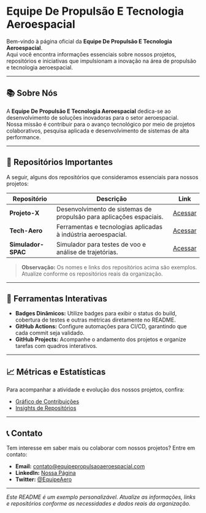 # Equipe De Propulsão E Tecnologia Aeroespacial

Bem-vindo à página oficial da **Equipe De Propulsão E Tecnologia Aeroespacial**.  
Aqui você encontra informações essenciais sobre nossos projetos, repositórios e iniciativas que impulsionam a inovação na área de propulsão e tecnologia aeroespacial.

---

## 📚 Sobre Nós

A **Equipe De Propulsão E Tecnologia Aeroespacial** dedica-se ao desenvolvimento de soluções inovadoras para o setor aeroespacial.  
Nossa missão é contribuir para o avanço tecnológico por meio de projetos colaborativos, pesquisa aplicada e desenvolvimento de sistemas de alta performance.

---

## 🚀 Repositórios Importantes

A seguir, alguns dos repositórios que consideramos essenciais para nossos projetos:

| Repositório           | Descrição                                                          | Link                                                             |
|-----------------------|--------------------------------------------------------------------|------------------------------------------------------------------|
| **Projeto-X**         | Desenvolvimento de sistemas de propulsão para aplicações espaciais.| [Acessar](https://github.com/Equipe-De-Propulsao/Projeto-X)       |
| **Tech-Aero**         | Ferramentas e tecnologias aplicadas à indústria aeroespacial.      | [Acessar](https://github.com/Equipe-De-Propulsao/Tech-Aero)       |
| **Simulador-SPAC**    | Simulador para testes de voo e análise de trajetórias.             | [Acessar](https://github.com/Equipe-De-Propulsao/Simulador-SPAC)    |

> **Observação:** Os nomes e links dos repositórios acima são exemplos. Atualize conforme os repositórios reais da organização.

---

## 🔧 Ferramentas Interativas

- **Badges Dinâmicos:** Utilize badges para exibir o status do build, cobertura de testes e outras métricas diretamente no README.
- **GitHub Actions:** Configure automações para CI/CD, garantindo que cada commit seja validado.
- **GitHub Projects:** Acompanhe o andamento dos projetos e organize tarefas com quadros interativos.

---

## 📈 Métricas e Estatísticas

Para acompanhar a atividade e evolução dos nossos projetos, confira:
- [Gráfico de Contribuições](https://github.com/Equipe-De-Propulsao?tab=overview)
- [Insights de Repositórios](https://github.com/Equipe-De-Propulsao?tab=insights)

---

## 📞 Contato

Tem interesse em saber mais ou colaborar com nossos projetos? Entre em contato:

- **Email:** contato@equipepropulsaoaeroespacial.com  
- **LinkedIn:** [Nossa Página](https://www.linkedin.com/company/equipe-propulsao-aeroespacial)  
- **Twitter:** [@EquipeAero](https://twitter.com/EquipeAero)

---

*Este README é um exemplo personalizável. Atualize as informações, links e repositórios conforme as necessidades e dados reais da organização.*
